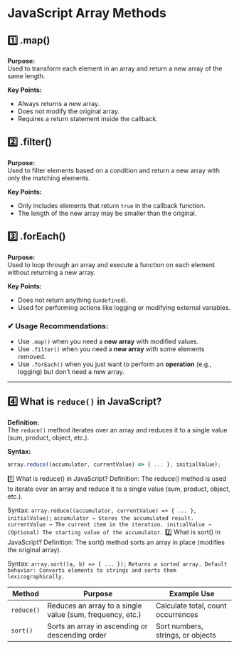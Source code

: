 # JavaScript Array Methods  

## 1️⃣ .map()  
**Purpose:**  
Used to transform each element in an array and return a new array of the same length.  

**Key Points:**  
- Always returns a new array.  
- Does not modify the original array.  
- Requires a return statement inside the callback.  

## 2️⃣ .filter()  
**Purpose:**  
Used to filter elements based on a condition and return a new array with only the matching elements.  

**Key Points:**  
- Only includes elements that return `true` in the callback function.  
- The length of the new array may be smaller than the original.  

## 3️⃣ .forEach()  
**Purpose:**  
Used to loop through an array and execute a function on each element without returning a new array.  

**Key Points:**  
- Does not return anything (`undefined`).  
- Used for performing actions like logging or modifying external variables.  

### ✔ Usage Recommendations:  
- Use `.map()` when you need a **new array** with modified values.  
- Use `.filter()` when you need a **new array** with some elements removed.  
- Use `.forEach()` when you just want to perform an **operation** (e.g., logging) but don’t need a new array.  

---

## 4️⃣ What is `reduce()` in JavaScript?  
**Definition:**  
The `reduce()` method iterates over an array and reduces it to a single value (sum, product, object, etc.).  

**Syntax:**  
```javascript
array.reduce((accumulator, currentValue) => { ... }, initialValue);
```










1️⃣ What is reduce() in JavaScript?
Definition:
The reduce() method is used to iterate over an array and reduce it to a single value (sum, product, object, etc.).

Syntax:
```array.reduce((accumulator, currentValue) => { ... }, initialValue);```
`accumulator → Stores the accumulated result.
currentValue → The current item in the iteration.
initialValue → (Optional) The starting value of the accumulator.`
2️⃣ What is sort() in JavaScript?
Definition:
The sort() method sorts an array in place (modifies the original array).

Syntax:
```array.sort((a, b) => { ... });```
`Returns a sorted array.
Default behavior: Converts elements to strings and sorts them lexicographically.`

| Method   | Purpose                                         | Example Use                          |
|----------|---------------------------------|---------------------------------|
| `reduce()` | Reduces an array to a single value (sum, frequency, etc.) | Calculate total, count occurrences |
| `sort()`   | Sorts an array in ascending or descending order | Sort numbers, strings, or objects  |

